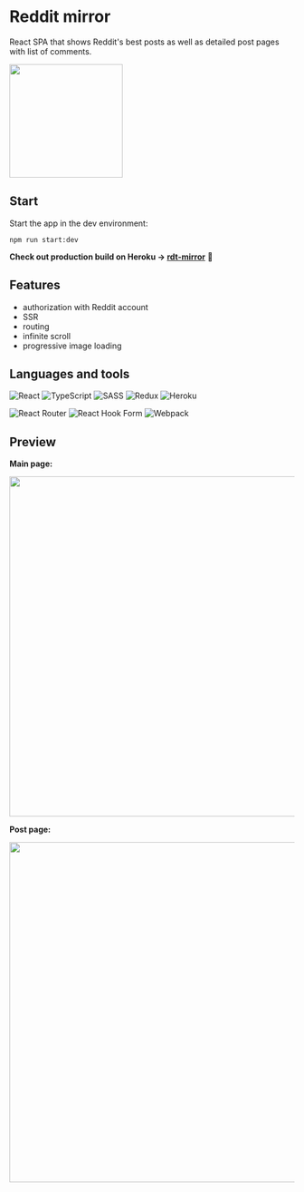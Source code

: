 # Reddit mirror

React SPA that shows Reddit's best posts as well as detailed post pages with list of comments.

<img src="https://media.giphy.com/media/QuNC1qKtsHbyMAGqmO/giphy.gif" width="200" />

## Start

Start the app in the dev environment:

```
npm run start:dev
```

**Check out production build on Heroku → [rdt-mirror](https://rdt-mirror.herokuapp.com)** :unicorn:

## Features

- authorization with Reddit account
- SSR
- routing
- infinite scroll
- progressive image loading

## Languages and tools

![React](https://img.shields.io/badge/react-%2320232a.svg?style=for-the-badge&logo=react&logoColor=%2361DAFB)
![TypeScript](https://img.shields.io/badge/typescript-%23007ACC.svg?style=for-the-badge&logo=typescript&logoColor=white)
![SASS](https://img.shields.io/badge/SASS-hotpink.svg?style=for-the-badge&logo=SASS&logoColor=white)
![Redux](https://img.shields.io/badge/redux-%23593d88.svg?style=for-the-badge&logo=redux&logoColor=white)
![Heroku](https://img.shields.io/badge/heroku-%23430098.svg?style=for-the-badge&logo=heroku&logoColor=white)

![React Router](https://img.shields.io/badge/React_Router-CA4245?style=for-the-badge&logo=react-router&logoColor=white)
![React Hook Form](https://img.shields.io/badge/React%20Hook%20Form-%23EC5990.svg?style=for-the-badge&logo=reacthookform&logoColor=white)
![Webpack](https://img.shields.io/badge/webpack-%238DD6F9.svg?style=for-the-badge&logo=webpack&logoColor=black)

## Preview

**Main page:**

<img src="https://drive.google.com/uc?export=view&id=14DqeNRgpnLUlfLfLDMn7KjCW6691rbCh" width="600" />

**Post page:**

<img src="https://drive.google.com/uc?export=view&id=11U6iac5kyaZ7SdJs5PWJEDQceSXIfzI4" width="600" />
